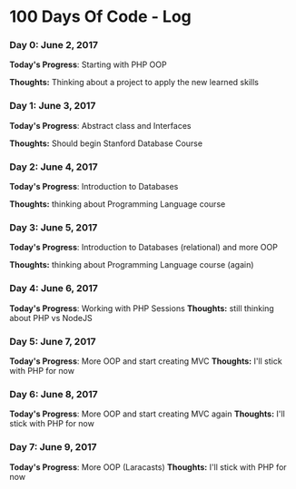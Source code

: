 # 100 Days Of Code - Log

### Day 0: June 2, 2017
**Today's Progress**: Starting with PHP OOP

**Thoughts:** Thinking about a project to apply the new learned skills



### Day 1: June 3, 2017
**Today's Progress**: Abstract class and Interfaces

**Thoughts:** Should begin Stanford Database Course


### Day 2: June 4, 2017
**Today's Progress**: Introduction to Databases

**Thoughts:** thinking about Programming Language course


### Day 3: June 5, 2017
**Today's Progress**: Introduction to Databases (relational) and more OOP

**Thoughts:** thinking about Programming Language course (again)


### Day 4: June 6, 2017
**Today's Progress**: Working with PHP Sessions
**Thoughts:** still thinking about PHP vs NodeJS


### Day 5: June 7, 2017
**Today's Progress**: More OOP and start creating MVC
**Thoughts:** I'll stick with PHP for now


### Day 6: June 8, 2017
**Today's Progress**: More OOP and start creating MVC again
**Thoughts:** I'll stick with PHP for now

### Day 7: June 9, 2017
**Today's Progress**: More OOP (Laracasts)
**Thoughts:** I'll stick with PHP for now

<!--- 
### Day 0: February 30, 2016 (Example 1)
##### (delete me or comment me out)

**Today's Progress**: Fixed CSS, worked on canvas functionality for the app.

**Thoughts:** I really struggled with CSS, but, overall, I feel like I am slowly getting better at it. Canvas is still new for me, but I managed to figure out some basic functionality.

**Link to work:** [Calculator App](http://www.example.com)

### Day 0: February 30, 2016 (Example 2)
##### (delete me or comment me out)

**Today's Progress**: Fixed CSS, worked on canvas functionality for the app.

**Thoughts**: I really struggled with CSS, but, overall, I feel like I am slowly getting better at it. Canvas is still new for me, but I managed to figure out some basic functionality.

**Link(s) to work**: [Calculator App](http://www.example.com)


### Day 1: June 27, Monday

**Today's Progress**: I've gone through many exercises on FreeCodeCamp.

**Thoughts** I've recently started coding, and it's a great feeling when I finally solve an algorithm challenge after a lot of attempts and hours spent.

**Link(s) to work**
1. [Find the Longest Word in a String](https://www.freecodecamp.com/challenges/find-the-longest-word-in-a-string)
2. [Title Case a Sentence](https://www.freecodecamp.com/challenges/title-case-a-sentence)
 -->

